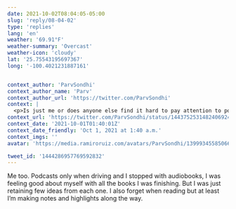 ```yaml
---
date: 2021-10-02T08:04:05-05:00
slug: 'reply/08-04-02'
type: 'replies'
lang: 'en'
weather: '69.91°F'
weather-summary: 'Overcast'
weather-icon: 'cloudy'
lat: '25.75543195697367'
long: '-100.4021231887161'


context_author: 'ParvSondhi'
context_author_name: 'Parv'
context_author_url: 'https://twitter.com/ParvSondhi'
context: |
  <p>Is just me or does anyone else find it hard to pay attention to podcasts and audiobooks. </p><p>I just drift off 🤦‍♂️</p>
context_url: 'https://twitter.com/ParvSondhi/status/1443752531482406924'
context_date: '2021-10-01T01:40:01Z'
context_date_friendly: 'Oct 1, 2021 at 1:40 a.m.'
context_imgs: ''
avatar: 'https://media.ramiroruiz.com/avatars/ParvSondhi/1399934558506602501/tCOK9kbF_bigger.jpg'

tweet_id: '1444286957769592832'
---
```

Me too. Podcasts only when driving and I stopped with audiobooks, I was feeling good about myself with all the books I was finishing. But I was just retaining few ideas from each one. I also forget when reading but at least I’m making notes and highlights along the way.